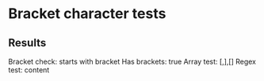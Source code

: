 # Bracket character tests

## Results

Bracket check: starts with bracket
Has brackets: true
Array test: [,],[]
Regex test: content